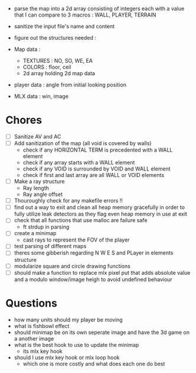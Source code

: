 - parse the map into a 2d array consisting of integers each with a value that I can compare to 3 macros : WALL, PLAYER, TERRAIN
- sanitize the input file's name and content
- figure out the structures needed :

- Map data :

  - TEXTURES : NO, SO, WE, EA
  - COLORS : floor, ceil
  - 2d array holding 2d map data

- player data : angle from initial looking position
- MLX data : win, image


# Chores

- [ ] Sanitize AV and AC
- [ ] Add sanitization of the map (all void is covered by walls)
  - check if any HORIZONTAL TERM is precedented with a WALL element
  - check if any array starts with a WALL element
  - check if any VOID is surrounded by VOID and WALL element
  - check if first and last array are all WALL or VOID elements
- [ ] Make a ray structure
  - Ray length
  - Ray angle offset
- [ ] Thouroughly check for any makefile errors !!
- [ ] find out a way to exit and clean all heap memory gracefully in order to fully utilize leak detectors as they flag even heap memory in use at exit 
- [ ] check that all functions that use malloc are failure safe
  - ft strdup in parsing 
- [ ] create a minimap
  - cast rays to represent the FOV of the player
- [ ] test parsing of different maps
- [ ] theres some gibberish regarding N W E S and PLayer in elements structure
- [ ] modularize square and circle drawing functions
- [ ] should make a function to replace mlx pixel put that adds absolute value and a modulo window/image heigh to avoid undefined behaviour

# Questions

- how many units should my player be moving
- what is fishbowl effect
- should minimap be on its own seperate image and have the 3d game on a another image
- what is the best hook to use to update the minimap
  - its mlx key hook
- should I use mlx key hook or mlx loop hook
  - which one is more costly and what does each one do best